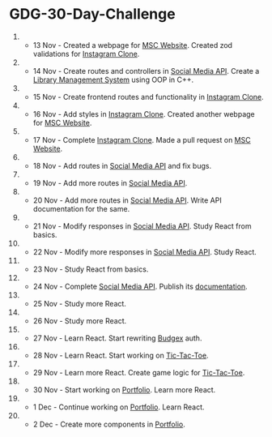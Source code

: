 # GDG-30-Day-Challenge

1. - 13 Nov - Created a webpage for [MSC Website](https://github.com/tejasnasa/MSCMSIT). Created zod validations for [Instagram Clone](https://github.com/tejasnasa/instagram-pern-clone).
2. - 14 Nov - Create routes and controllers in [Social Media API](https://github.com/tejasnasa/social-media-api). Create a [Library Management System](https://github.com/tejasnasa/library-management-oop) using OOP in C++.
3. - 15 Nov - Create frontend routes and functionality in [Instagram Clone](https://github.com/tejasnasa/instagram-pern-clone).
4. - 16 Nov - Add styles in [Instagram Clone](https://github.com/tejasnasa/instagram-pern-clone). Created another webpage for [MSC Website](https://github.com/tejasnasa/MSCMSIT).
5. - 17 Nov - Complete [Instagram Clone](https://github.com/tejasnasa/instagram-pern-clone). Made a pull request on [MSC Website](https://github.com/tejasnasa/MSCMSIT).
6. - 18 Nov - Add routes in [Social Media API](https://github.com/tejasnasa/social-media-api) and fix bugs.
7. - 19 Nov - Add more routes in [Social Media API](https://github.com/tejasnasa/social-media-api).
8. - 20 Nov - Add more routes in [Social Media API](https://github.com/tejasnasa/social-media-api). Write API documentation for the same.
9. - 21 Nov - Modify responses in [Social Media API](https://github.com/tejasnasa/social-media-api). Study React from basics.
10. - 22 Nov - Modify more responses in [Social Media API](https://github.com/tejasnasa/social-media-api). Study React.
11. - 23 Nov - Study React from basics.
12. - 24 Nov - Complete [Social Media API](https://github.com/tejasnasa/social-media-api). Publish its [documentation](https://documenter.getpostman.com/view/38189197/2sAYBRFu47).
13. - 25 Nov - Study more React.
14. - 26 Nov - Study more React.
15. - 27 Nov - Learn React. Start rewriting [Budgex](https://github.com/tejasnasa/budgex-api) auth.
16. - 28 Nov - Learn React. Start working on [Tic-Tac-Toe](https://github.com/tejasnasa/tic-tac-toe).
17. - 29 Nov - Learn more React. Create game logic for [Tic-Tac-Toe](https://github.com/tejasnasa/tic-tac-toe).
18. - 30 Nov - Start working on [Portfolio](https://github.com/tejasnasa/portfolio-v2). Learn more React.
19. - 1 Dec - Continue working on [Portfolio](https://github.com/tejasnasa/portfolio-v2). Learn React.
20. - 2 Dec - Create more components in [Portfolio](https://github.com/tejasnasa/portfolio-v2).
